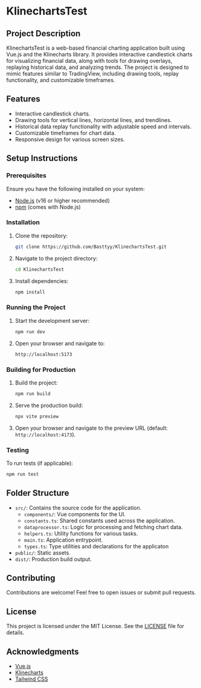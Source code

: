 # KlinechartsTest

## Project Description
KlinechartsTest is a web-based financial charting application built using Vue.js and the Klinecharts library. It provides interactive candlestick charts for visualizing financial data, along with tools for drawing overlays, replaying historical data, and analyzing trends. The project is designed to mimic features similar to TradingView, including drawing tools, replay functionality, and customizable timeframes.

## Features
- Interactive candlestick charts.
- Drawing tools for vertical lines, horizontal lines, and trendlines.
- Historical data replay functionality with adjustable speed and intervals.
- Customizable timeframes for chart data.
- Responsive design for various screen sizes.

## Setup Instructions

### Prerequisites
Ensure you have the following installed on your system:
- [Node.js](https://nodejs.org/) (v16 or higher recommended)
- [npm](https://www.npmjs.com/) (comes with Node.js)

### Installation
1. Clone the repository:
   ```bash
   git clone https://github.com/Basttyy/KlinechartsTest.git
   ```

2. Navigate to the project directory:
   ```bash
   cd KlinechartsTest
   ```

3. Install dependencies:
   ```bash
   npm install
   ```

### Running the Project
1. Start the development server:
   ```bash
   npm run dev
   ```

2. Open your browser and navigate to:
   ```
   http://localhost:5173
   ```

### Building for Production
1. Build the project:
   ```bash
   npm run build
   ```

2. Serve the production build:
   ```bash
   npx vite preview
   ```

3. Open your browser and navigate to the preview URL (default: `http://localhost:4173`).

### Testing
To run tests (if applicable):
```bash
npm run test
```

## Folder Structure
- `src/`: Contains the source code for the application.
  - `components/`: Vue components for the UI.
  - `constants.ts`: Shared constants used across the application.
  - `dataprocessor.ts`: Logic for processing and fetching chart data.
  - `helpers.ts`: Utility functions for various tasks.
  - `main.ts`: Application entrypoint.
  - `types.ts`: Type utilities and declarations for the applicaton
- `public/`: Static assets.
- `dist/`: Production build output.

## Contributing
Contributions are welcome! Feel free to open issues or submit pull requests.

## License
This project is licensed under the MIT License. See the [LICENSE](LICENSE) file for details.

## Acknowledgments
- [Vue.js](https://vuejs.org/)
- [Klinecharts](https://github.com/liihuu/klinecharts)
- [Tailwind CSS](https://tailwindcss.com/)
